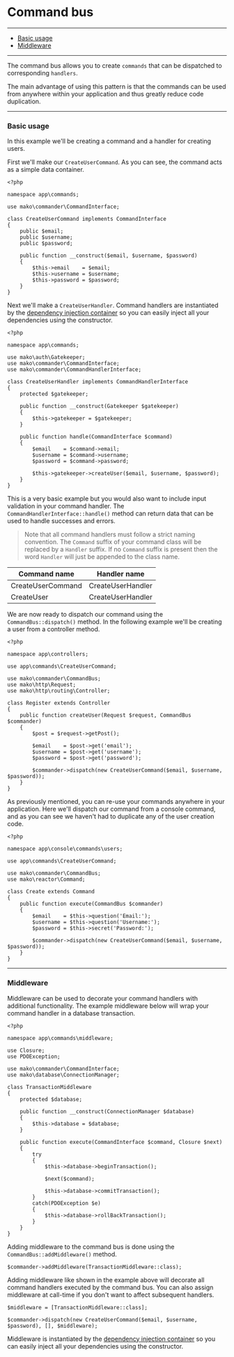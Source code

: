 # Command bus

--------------------------------------------------------

* [Basic usage](#basic_usage)
* [Middleware](#middleware)

--------------------------------------------------------

The command bus allows you to create `commands` that can be dispatched to corresponding `handlers`.

The main advantage of using this pattern is that the commands can be used from anywhere within your application and thus greatly reduce code duplication.

--------------------------------------------------------

<a id="basic_usage"></a>

### Basic usage

In this example we'll be creating a command and a handler for creating users.

First we'll make our `CreateUserCommand`. As you can see, the command acts as a simple data container.

	<?php

	namespace app\commands;

	use mako\commander\CommandInterface;

	class CreateUserCommand implements CommandInterface
	{
		public $email;
		public $username;
		public $password;

		public function __construct($email, $username, $password)
		{
			$this->email    = $email;
			$this->username = $username;
			$this->password = $password;
		}
	}

Next we'll make a `CreateUserHandler`. Command handlers are instantiated by the [dependency injection container](:base_url:/docs/:version:/getting-started:dependency-injection) so you can easily inject all your dependencies using the constructor.


	<?php

	namespace app\commands;

	use mako\auth\Gatekeeper;
	use mako\commander\CommandInterface;
	use mako\commander\CommandHandlerInterface;

	class CreateUserHandler implements CommandHandlerInterface
	{
		protected $gatekeeper;

		public function __construct(Gatekeeper $gatekeeper)
		{
			$this->gatekeeper = $gatekeeper;
		}

		public function handle(CommandInterface $command)
		{
			$email    = $command->email;
			$username = $command->username;
			$password = $command->password;

			$this->gatekeeper->createUser($email, $username, $password);
		}
	}

This is a very basic example but you would also want to include input validation in your command handler. The `CommandHandlerInterface::handle()` method can return data that can be used to handle successes and errors.

> Note that all command handlers must follow a strict naming convention. The `Command` suffix of your command class will be replaced by a `Handler` suffix. If no `Command` suffix is present then the word `Handler` will just be appended to the class name.

| Command name      | Handler name      |
|-------------------|-------------------|
| CreateUserCommand | CreateUserHandler |
| CreateUser        | CreateUserHandler |

We are now ready to dispatch our command using the `CommandBus::dispatch()` method. In the following example we'll be creating a user from a controller method.

	<?php

	namespace app\controllers;

	use app\commands\CreateUserCommand;

	use mako\commander\CommandBus;
	use mako\http\Request;
	use mako\http\routing\Controller;

	class Register extends Controller
	{
		public function createUser(Request $request, CommandBus $commander)
		{
			$post = $request->getPost();

			$email    = $post->get('email');
			$username = $post->get('username');
			$password = $post->get('password');

			$commander->dispatch(new CreateUserCommand($email, $username, $password));
		}
	}

As previously mentioned, you can re-use your commands anywhere in your application. Here we'll dispatch our command from a console command, and as you can see we haven't had to duplicate any of the user creation code.

	<?php

	namespace app\console\commands\users;

	use app\commands\CreateUserCommand;

	use mako\commander\CommandBus;
	use mako\reactor\Command;

	class Create extends Command
	{
	    public function execute(CommandBus $commander)
	    {
	    	$email    = $this->question('Email:');
	    	$username = $this->question('Username:');
	    	$password = $this->secret('Password:');

	        $commander->dispatch(new CreateUserCommand($email, $username, $password));
	    }
	}

--------------------------------------------------------

<a id="middleware"></a>

### Middleware

Middleware can be used to decorate your command handlers with additional functionality. The example middleware below will wrap your command handler in a database transaction.

	<?php

	namespace app\commands\middleware;

	use Closure;
	use PDOException;

	use mako\commander\CommandInterface;
	use mako\database\ConnectionManager;

	class TransactionMiddleware
	{
		protected $database;

		public function __construct(ConnectionManager $database)
		{
			$this->database = $database;
		}

		public function execute(CommandInterface $command, Closure $next)
		{
			try
			{
				$this->database->beginTransaction();

				$next($command);

				$this->database->commitTransaction();
			}
			catch(PDOException $e)
			{
				$this->database->rollBackTransaction();
			}
		}
	}

Adding middleware to the command bus is done using the `CommandBus::addMiddleware()` method.

	$commander->addMiddleware(TransactionMiddleware::class);

Adding middleware like shown in the example above will decorate all command handlers executed by the command bus. You can also assign middleware at call-time if you don't want to affect subsequent handlers.

	$middleware = [TransactionMiddleware::class];

	$commander->dispatch(new CreateUserCommand($email, $username, $password), [], $middleware);

Middleware is instantiated by the [dependency injection container](:base_url:/docs/:version:/getting-started:dependency-injection) so you can easily inject all your dependencies using the constructor.
